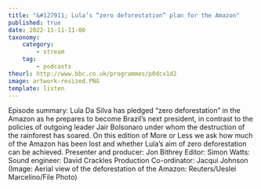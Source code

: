 ```yaml
---
title: "&#127911; Lula’s “zero deforestation” plan for the Amazon"
published: true
date: 2022-11-11-11-00
taxonomy:
    category:
        - stream
    tag:
        - podcasts
theurl: http://www.bbc.co.uk/programmes/p0dcx1d2
image: artwork-resized.PNG
template: listen
---
```


Episode summary: Lula Da Silva has pledged &ldquo;zero deforestation&rdquo; in the Amazon as he prepares to become Brazil&rsquo;s next president, in contrast to the policies of outgoing leader Jair Bolsonaro under whom the destruction of the rainforest has soared. On this edition of More or Less we ask how much of the Amazon has been lost and whether Lula&rsquo;s aim of zero deforestation can be achieved. Presenter and producer: Jon Bithrey Editor: Simon Watts: Sound engineer: David Crackles Production Co-ordinator: Jacqui Johnson (Image: Aerial view of the deforestation of the Amazon: Reuters/Ueslei Marcelino/File Photo)
